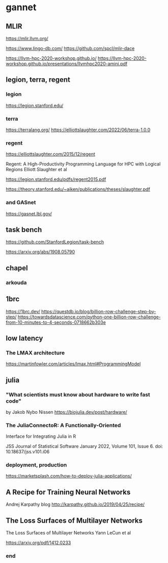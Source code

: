 # gannet


## MLIR

https://mlir.llvm.org/

https://www.lingo-db.com/
https://github.com/spcl/mlir-dace

https://llvm-hpc-2020-workshop.github.io/
https://llvm-hpc-2020-workshop.github.io/presentations/llvmhpc2020-amini.pdf


## legion, terra, regent

### legion

https://legion.stanford.edu/

### terra

https://terralang.org/
https://elliottslaughter.com/2022/06/terra-1.0.0

### regent

https://elliottslaughter.com/2015/12/regent

Regent: A High-Productivity Programming Language for HPC with Logical Regions
Elliott Slaughter et al

https://legion.stanford.edu/pdfs/regent2015.pdf

https://theory.stanford.edu/~aiken/publications/theses/slaughter.pdf


### and GASnet

https://gasnet.lbl.gov/


## task bench

https://github.com/StanfordLegion/task-bench

https://arxiv.org/abs/1908.05790


## chapel

### arkouda


## 1brc

https://1brc.dev/
https://questdb.io/blog/billion-row-challenge-step-by-step/
https://towardsdatascience.com/python-one-billion-row-challenge-from-10-minutes-to-4-seconds-0718662b303e

## low latency

### The LMAX architecture

https://martinfowler.com/articles/lmax.html#ProgrammingModel


## julia

### "What scientists must know about hardware to write fast code"

by Jakob Nybo Nissen
https://biojulia.dev/post/hardware/

### The JuliaConnectoR: A Functionally-Oriented

Interface for Integrating Julia in R

JSS Journal of Statistical Software
January 2022, Volume 101, Issue 6. doi: 10.18637/jss.v101.i06

### deployment, production

https://marketsplash.com/how-to-deploy-julia-applications/


## A Recipe for Training Neural Networks

Andrej Karpathy blog
http://karpathy.github.io/2019/04/25/recipe/


## The Loss Surfaces of Multilayer Networks

The Loss Surfaces of Multilayer Networks
Yann LeCun et al

https://arxiv.org/pdf/1412.0233


### end
